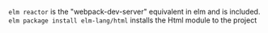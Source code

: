 `elm reactor` is the "webpack-dev-server" equivalent in elm and is included.
`elm package install elm-lang/html` installs the Html module to the project
